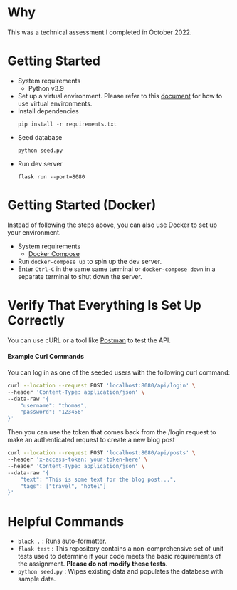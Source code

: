 # Why
This was a technical assessment I completed in October 2022.

# Getting Started

- System requirements
    - Python v3.9
- Set up a virtual environment. Please refer to this
  [document](https://flask.palletsprojects.com/en/1.1.x/installation/#virtual-environments) for how to use virtual
  environments.
- Install dependencies
  ```
  pip install -r requirements.txt
  ```
- Seed database
  ```
  python seed.py
  ```
- Run dev server
  ```
  flask run --port=8080
  ```

# Getting Started (Docker)

Instead of following the steps above, you can also use Docker to set up your environment.

- System requirements
    - [Docker Compose](https://docs.docker.com/compose/install/)
- Run `docker-compose up` to spin up the dev server.
- Enter `Ctrl-C` in the same same terminal or `docker-compose down` in a separate terminal to shut down the server.

# Verify That Everything Is Set Up Correctly

You can use cURL or a tool like [Postman](https://www.postman.com/) to test the API.

#### Example Curl Commands

You can log in as one of the seeded users with the following curl command:

```bash
curl --location --request POST 'localhost:8080/api/login' \
--header 'Content-Type: application/json' \
--data-raw '{
    "username": "thomas",
    "password": "123456"
}'
```

Then you can use the token that comes back from the /login request to make an authenticated request to create a new blog
post

```bash
curl --location --request POST 'localhost:8080/api/posts' \
--header 'x-access-token: your-token-here' \
--header 'Content-Type: application/json' \
--data-raw '{
    "text": "This is some text for the blog post...",
    "tags": ["travel", "hotel"]
}'
```

# Helpful Commands

- `black .` : Runs auto-formatter.
- `flask test` : This repository contains a non-comprehensive set of unit tests used to determine if your code meets the
  basic requirements of the assignment. **Please do not modify these tests.**
- `python seed.py` : Wipes existing data and populates the database with sample data.
